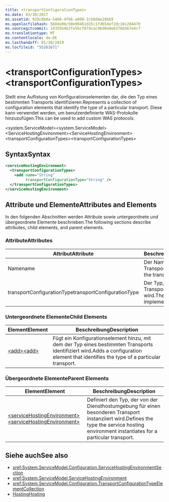 ```yaml
---
title: <transportConfigurationTypes>
ms.date: 03/30/2017
ms.assetid: 929c8b0a-5460-4f66-a098-2cb8d4e10b69
ms.openlocfilehash: 560da96c50e99461d25c1fd65def2dc10c284470
ms.sourcegitcommit: 14355b4b2fe5bcf874cac96d0a9e6376b567e4c7
ms.translationtype: MT
ms.contentlocale: de-DE
ms.lasthandoff: 01/30/2019
ms.locfileid: "55261671"
---
```

# <a name="transportconfigurationtypes"></a><span data-ttu-id="95675-101">\<transportConfigurationTypes></span><span class="sxs-lookup"><span data-stu-id="95675-101">\<transportConfigurationTypes></span></span>
<span data-ttu-id="95675-102">Stellt eine Auflistung von Konfigurationselementen dar, die den Typ eines bestimmten Transports identifizieren.</span><span class="sxs-lookup"><span data-stu-id="95675-102">Represents a collection of configuration elements that identify the type of a particular transport.</span></span> <span data-ttu-id="95675-103">Diese kann verwendet werden, um benutzerdefinierte WAS-Protokolle hinzuzufügen.</span><span class="sxs-lookup"><span data-stu-id="95675-103">This can be used to add custom WAS protocols.</span></span>  
  
 <span data-ttu-id="95675-104">\<system.ServiceModel></span><span class="sxs-lookup"><span data-stu-id="95675-104">\<system.ServiceModel></span></span>  
<span data-ttu-id="95675-105">\<ServiceHostingEnvironment></span><span class="sxs-lookup"><span data-stu-id="95675-105">\<ServiceHostingEnvironment></span></span>  
<span data-ttu-id="95675-106">\<transportConfigurationTypes></span><span class="sxs-lookup"><span data-stu-id="95675-106">\<transportConfigurationTypes></span></span>  
  
## <a name="syntax"></a><span data-ttu-id="95675-107">Syntax</span><span class="sxs-lookup"><span data-stu-id="95675-107">Syntax</span></span>  
  
```xml  
<serviceHostingEnvironment>
  <transportConfigurationTypes>
    <add name="String"
         transportConfigurationType="String" />
  </transportConfigurationTypes>
</serviceHostingEnvironment>
```  
  
## <a name="attributes-and-elements"></a><span data-ttu-id="95675-108">Attribute und Elemente</span><span class="sxs-lookup"><span data-stu-id="95675-108">Attributes and Elements</span></span>  
 <span data-ttu-id="95675-109">In den folgenden Abschnitten werden Attribute sowie untergeordnete und übergeordnete Elemente beschrieben.</span><span class="sxs-lookup"><span data-stu-id="95675-109">The following sections describe attributes, child elements, and parent elements.</span></span>  
  
### <a name="attributes"></a><span data-ttu-id="95675-110">Attribute</span><span class="sxs-lookup"><span data-stu-id="95675-110">Attributes</span></span>  
  
|<span data-ttu-id="95675-111">Attribut</span><span class="sxs-lookup"><span data-stu-id="95675-111">Attribute</span></span>|<span data-ttu-id="95675-112">Beschreibung</span><span class="sxs-lookup"><span data-stu-id="95675-112">Description</span></span>|  
|---------------|-----------------|  
|<span data-ttu-id="95675-113">Name</span><span class="sxs-lookup"><span data-stu-id="95675-113">name</span></span>|<span data-ttu-id="95675-114">Der Name des Transports.</span><span class="sxs-lookup"><span data-stu-id="95675-114">The name of the transport</span></span>|  
|<span data-ttu-id="95675-115">transportConfigurationType</span><span class="sxs-lookup"><span data-stu-id="95675-115">transportConfigurationType</span></span>|<span data-ttu-id="95675-116">Der Typ, mit dem der Transport implementiert wird.</span><span class="sxs-lookup"><span data-stu-id="95675-116">The type that implements the transport</span></span>|  
  
### <a name="child-elements"></a><span data-ttu-id="95675-117">Untergeordnete Elemente</span><span class="sxs-lookup"><span data-stu-id="95675-117">Child Elements</span></span>  
  
|<span data-ttu-id="95675-118">Element</span><span class="sxs-lookup"><span data-stu-id="95675-118">Element</span></span>|<span data-ttu-id="95675-119">Beschreibung</span><span class="sxs-lookup"><span data-stu-id="95675-119">Description</span></span>|  
|-------------|-----------------|  
|[<span data-ttu-id="95675-120">\<add></span><span class="sxs-lookup"><span data-stu-id="95675-120">\<add></span></span>](../../../../../docs/framework/configure-apps/file-schema/wcf/add-of-transportconfigurationtype.md)|<span data-ttu-id="95675-121">Fügt ein Konfigurationselement hinzu, mit dem der Typ eines bestimmten Transports identifiziert wird.</span><span class="sxs-lookup"><span data-stu-id="95675-121">Adds a configuration element that identifies the type of a particular transport.</span></span>|  
  
### <a name="parent-elements"></a><span data-ttu-id="95675-122">Übergeordnete Elemente</span><span class="sxs-lookup"><span data-stu-id="95675-122">Parent Elements</span></span>  
  
|<span data-ttu-id="95675-123">Element</span><span class="sxs-lookup"><span data-stu-id="95675-123">Element</span></span>|<span data-ttu-id="95675-124">Beschreibung</span><span class="sxs-lookup"><span data-stu-id="95675-124">Description</span></span>|  
|-------------|-----------------|  
|[<span data-ttu-id="95675-125">\<serviceHostingEnvironment></span><span class="sxs-lookup"><span data-stu-id="95675-125">\<serviceHostingEnvironment></span></span>](../../../../../docs/framework/configure-apps/file-schema/wcf/servicehostingenvironment.md)|<span data-ttu-id="95675-126">Definiert den Typ, der von der Diensthostumgebung für einen besonderen Transport instanziiert wird.</span><span class="sxs-lookup"><span data-stu-id="95675-126">Defines the type the service hosting environment instantiates for a particular transport.</span></span>|  
  
## <a name="see-also"></a><span data-ttu-id="95675-127">Siehe auch</span><span class="sxs-lookup"><span data-stu-id="95675-127">See also</span></span>
- <xref:System.ServiceModel.Configuration.ServiceHostingEnvironmentSection>
- <xref:System.ServiceModel.ServiceHostingEnvironment>
- <xref:System.ServiceModel.Configuration.TransportConfigurationTypeElementCollection>
- [<span data-ttu-id="95675-128">Hosting</span><span class="sxs-lookup"><span data-stu-id="95675-128">Hosting</span></span>](../../../../../docs/framework/wcf/feature-details/hosting.md)

